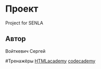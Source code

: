# Проект
Project for SENLA
## Автор
Войткевич Сергей

#Тренажёры
[HTMLacademy](https://htmlacademy.ru/profile/id1691417/achievements)
[codecademy](https://www.codecademy.com/profiles/java3045801462)